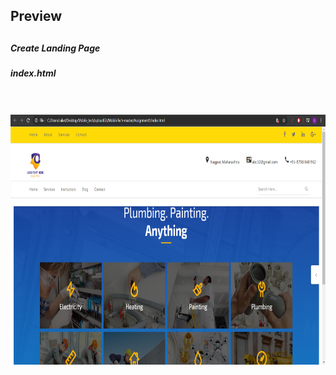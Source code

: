 <h2>Preview<h2>
<h5>Create Landing Page</h5>

<h5>index.html</h5>
<br/>
<br/>
<img src="index.png" width="900"  height="400">
